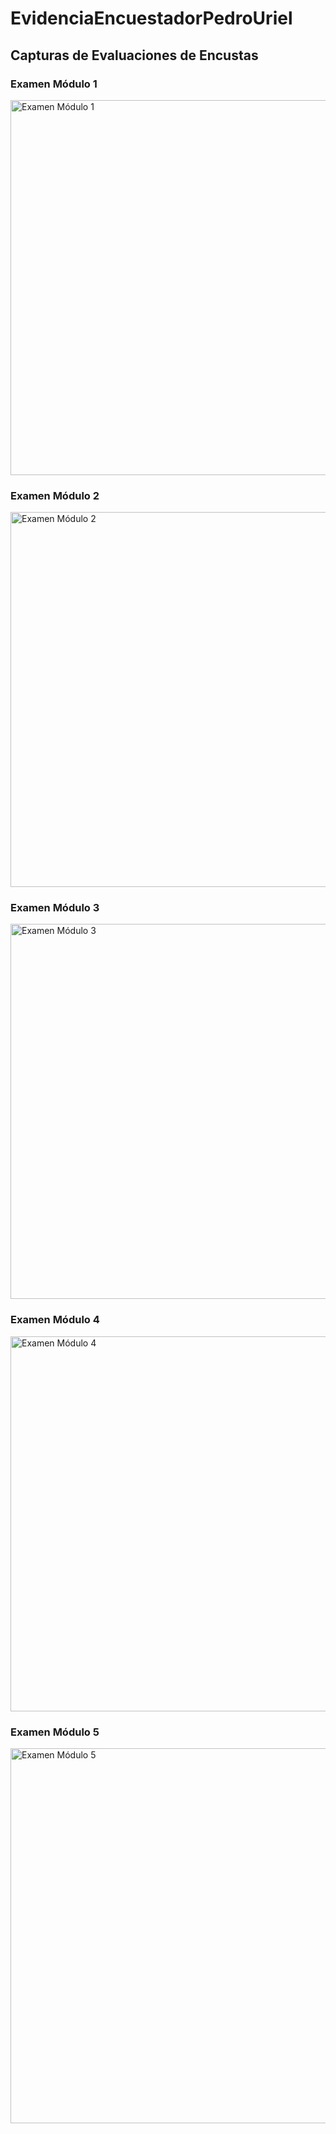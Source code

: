 # EvidenciaEncuestadorPedroUriel

## Capturas de Evaluaciones de Encustas

### Examen Módulo 1
<img src="https://github.com/user-attachments/assets/7162e9aa-d0df-4680-b8da-67545ed93cf0" width="600" alt="Examen Módulo 1"/>

### Examen Módulo 2
<img src="https://github.com/user-attachments/assets/777940e8-a569-482b-a2c6-f554e459c752" width="600" alt="Examen Módulo 2"/>

### Examen Módulo 3
<img src="https://github.com/user-attachments/assets/a93b9bff-baf6-41af-b30a-bfbb2b186814" width="600" alt="Examen Módulo 3"/>

### Examen Módulo 4
<img src="https://github.com/user-attachments/assets/61f7ed2a-8b9f-4321-83a3-98d88e53804e" width="600" alt="Examen Módulo 4"/>

### Examen Módulo 5
<img src="https://github.com/user-attachments/assets/1c256603-7786-4b4a-8bc6-d13ef1b5a79c" width="600" alt="Examen Módulo 5"/>

